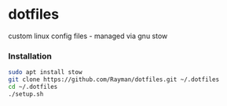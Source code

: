 # dotfiles
custom linux config files - managed via gnu stow

### Installation
```sh
sudo apt install stow
git clone https://github.com/Rayman/dotfiles.git ~/.dotfiles
cd ~/.dotfiles
./setup.sh
```
